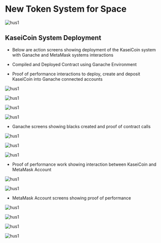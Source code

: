 # New Token System for Space 

![hus1](./images/HW_image.png)

## KaseiCoin System Deployment

* Below are action screens showing deployment of the KaseiCoin system with Ganache and MetaMask systems interactions

* Compiled and Deployed Contract using Ganache Environment 

* Proof of performance interactions to deploy, create and deposit KaseiCoin into Ganache connected accounts

![hus1](./images/1G.png)

![hus1](./Images/2G.png)

![hus1](./Images/3G.png)

![hus1](./Images/4G.png)

* Ganache screens showing blacks created and proof of contract calls

![hus1](./Images/G1.png)

![hus1](./Images/G2.png)

![hus1](./Images/G3.png)

* Proof of performance work showing interaction between KaseiCoin and MetaMask Account

![hus1](./Images/1MM.png)

![hus1](./Images/2MM.png)

* MetaMask Account screens showing proof of performance 

![hus1](./Images/MM1.png)

![hus1](./Images/MM2.png)

![hus1](./Images/GMM-4.png)

![hus1](./Images/GMM-5.png)